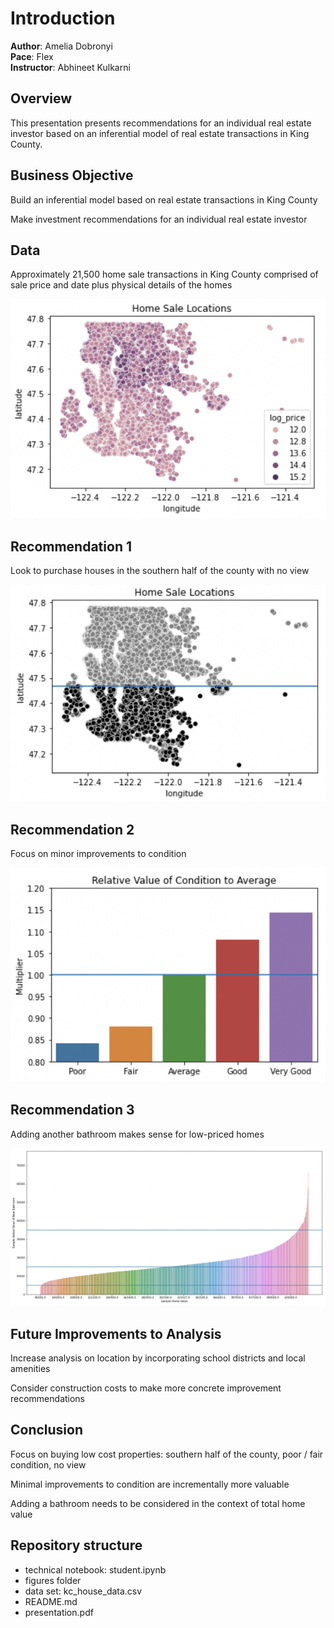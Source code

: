 # Introduction

**Author**: Amelia Dobronyi  
**Pace**: Flex  
**Instructor**: Abhineet Kulkarni  

## Overview

This presentation presents recommendations for an individual real estate investor based on an inferential model of real estate transactions in King County.

## Business Objective

Build an inferential model based on real estate transactions in King County

Make investment recommendations for an individual real estate investor

## Data

Approximately 21,500 home sale transactions in King County comprised of sale price and date plus physical details of the homes

![fig1](./figures/fig1.png)

## Recommendation 1

Look to purchase houses in the southern half of the county with no view

![fig2](./figures/fig2.png)

## Recommendation 2

Focus on minor improvements to condition

![fig3](./figures/fig3.png)

## Recommendation 3

Adding another bathroom makes sense for low-priced homes

![fig4](./figures/fig4.png)

## Future Improvements to Analysis

Increase analysis on location by incorporating school districts and local amenities

Consider construction costs to make more concrete improvement recommendations

## Conclusion 

Focus on buying low cost properties: southern half of the county, poor / fair condition, no view

Minimal improvements to condition are incrementally more valuable

Adding a bathroom needs to be considered in the context of total home value

## Repository structure

- technical notebook: student.ipynb
- figures folder
- data set: kc_house_data.csv
- README.md
- presentation.pdf
